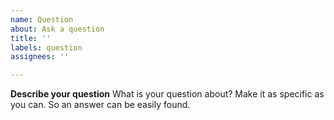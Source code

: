 ```yaml
---
name: Question
about: Ask a question
title: ''
labels: question
assignees: ''

---
```


**Describe your question**
What is your question about? Make it as specific as you can. So an answer can be easily found.
